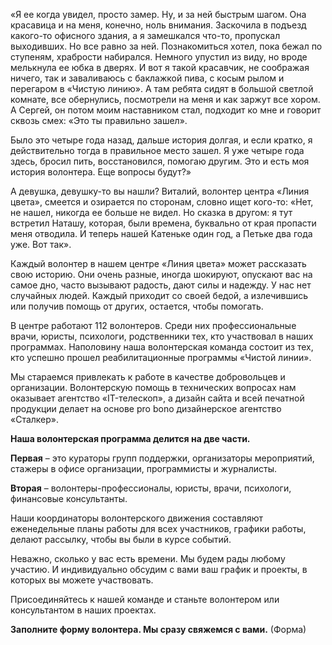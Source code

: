 «Я ее когда увидел, просто замер. Ну, и за ней быстрым шагом. Она красавица и на меня, конечно, ноль внимания. Заскочила в подъезд какого-то офисного здания, а я замешкался что-то, пропускал выходивших. Но все равно за ней. Познакомиться хотел, пока бежал по ступеням, храбрости набирался. Немного упустил из виду, но вроде мелькнула ее юбка в дверях. И вот я такой красавчик, не соображая ничего, так и заваливаюсь с баклажкой пива, с косым рылом и перегаром в «Чистую линию». А там ребята сидят в большой светлой комнате, все обернулись, посмотрели на меня и как заржут все хором. А Сергей, он потом моим наставником стал, подходит ко мне и говорит сквозь смех: «Это ты правильно зашел».

Было это четыре года назад, дальше история долгая, и если кратко, я действительно тогда в правильное место зашел. Я уже четыре года здесь, бросил пить, восстановился, помогаю другим. Это и есть моя история волонтера. Еще вопросы будут?»

А девушка, девушку-то вы нашли? Виталий, волонтер центра «Линия цвета», смеется и озирается по сторонам, словно ищет кого-то:
«Нет, не нашел, никогда ее больше не видел. Но сказка в другом: я тут встретил Наташу, которая, были времена, буквально от края пропасти меня отводила. И теперь нашей Катеньке один год, а Петьке два года уже. Вот так».

Каждый волонтер в нашем центре «Линия цвета» может рассказать свою историю. Они очень разные, иногда шокируют, опускают вас на самое дно, часто вызывают радость, дают силы и надежду. У нас нет случайных людей. Каждый приходит со своей бедой, а излечившись или получив помощь от других, остается, чтобы помогать.

В центре работают 112 волонтеров. Среди них профессиональные врачи, юристы, психологи, родственники тех, кто участвовал в наших программах. Наполовину наша волонтерская команда состоит из тех, кто успешно прошел реабилитационные программы «Чистой линии».

Мы стараемся привлекать к работе в качестве добровольцев и организации. Волонтерскую помощь в технических вопросах нам оказывает агентство «IT-телескоп», а дизайн сайта и всей печатной продукции делает на основе pro bono дизайнерское агентство «Сталкер».

**Наша волонтерская программа делится на две части.**

**Первая** – это кураторы групп поддержки, организаторы мероприятий, стажеры в офисе организации, программисты и журналисты.

**Вторая** – волонтеры-профессионалы, юристы, врачи, психологи, финансовые консультанты.

Наши координаторы волонтерского движения составляют еженедельные планы работы для всех участников, графики работы, делают рассылку, чтобы вы были в курсе событий.

Неважно, сколько у вас есть времени. Мы будем рады любому участию. И индивидуально обсудим с вами ваш график и проекты, в которых вы можете участвовать.

Присоединяйтесь к нашей команде и станьте волонтером или консультантом в наших проектах.

**Заполните форму волонтера. Мы сразу свяжемся с вами.** (Форма)
 
